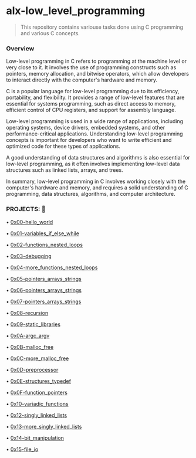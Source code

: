 # alx-low_level_programming

> This repository contains variouse tasks done using C programming and various C concepts.

### Overview

Low-level programming in C refers to programming at the machine level or very close to it. It involves the use of programming constructs such as pointers, memory allocation, and bitwise operators, which allow developers to interact directly with the computer's hardware and memory.

C is a popular language for low-level programming due to its efficiency, portability, and flexibility. It provides a range of low-level features that are essential for systems programming, such as direct access to memory, efficient control of CPU registers, and support for assembly language.

Low-level programming is used in a wide range of applications, including operating systems, device drivers, embedded systems, and other performance-critical applications. Understanding low-level programming concepts is important for developers who want to write efficient and optimized code for these types of applications.

A good understanding of data structures and algorithms is also essential for low-level programming, as it often involves implementing low-level data structures such as linked lists, arrays, and trees.

In summary, low-level programming in C involves working closely with the computer's hardware and memory, and requires a solid understanding of C programming, data structures, algorithms, and computer architecture.

### PROJECTS: :construction:

• [0x00-hello_world](0x00-hello_world)

• [0x01-variables_if_else_while](0x01-variables_if_else_while)

• [0x02-functions_nested_loops](0x02-functions_nested_loops)

• [0x03-debugging](0x03-debugging)

• [0x04-more_functions_nested_loops](0x04-more_functions_nested_loops)

• [0x05-pointers_arrays_strings](0x05-pointers_arrays_strings)

• [0x06-pointers_arrays_strings](0x06-pointers_arrays_strings)

• [0x07-pointers_arrays_strings](0x07-pointers_arrays_strings)

• [0x08-recursion](0x08-recursion)   

• [0x09-static_libraries](0x09-static_libraries)

• [0x0A-argc_argv](0x0A-argc_argv)

• [0x0B-malloc_free](0x0B-malloc_free)

• [0x0C-more_malloc_free](0x0C-more_malloc_free)

• [0x0D-preprocessor](0x0D-preprocessor)

• [0x0E-structures_typedef](0x0E-structures_typedef)

• [0x0F-function_pointers](0x0F-function_pointers)

• [0x10-variadic_functions](0x10-variadic_functions)

• [0x12-singly_linked_lists](0x12-singly_linked_lists)

• [0x13-more_singly_linked_lists](0x13-more_singly_linked_lists)

• [0x14-bit_manipulation](0x14-bit_manipulation)

• [0x15-file_io](0x15-file_io)
